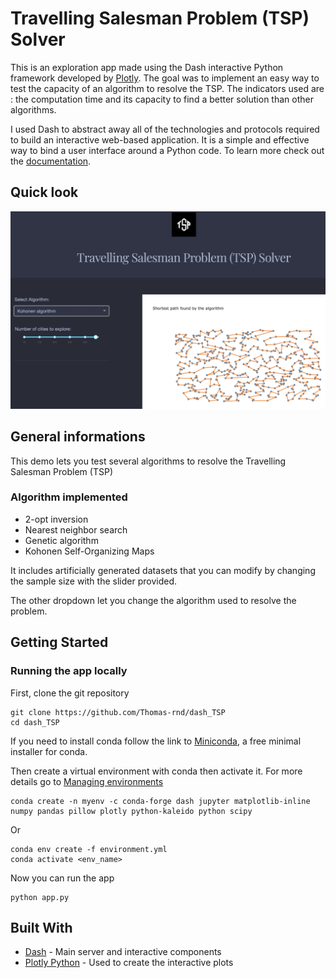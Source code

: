 # Travelling Salesman Problem (TSP) Solver

This is an exploration app made using the Dash interactive Python framework developed by [Plotly](https://plot.ly/). The goal was to implement an easy way to test the capacity of an algorithm to resolve the TSP. The indicators used are : the computation time and its capacity to find a better solution than other algorithms.

I used Dash to abstract away all of the technologies and protocols required to build an interactive web-based application. It is a simple and effective way to bind a user interface around a Python code. To learn more check out the [documentation](https://plot.ly/dash).

## Quick look

![alt text](images/screenshot.png "Screenshot")

## General informations

This demo lets you test several algorithms to resolve the Travelling Salesman Problem (TSP)

### Algorithm implemented

- 2-opt inversion
- Nearest neighbor search
- Genetic algorithm
- Kohonen Self-Organizing Maps

It includes artificially generated datasets that you can modify by changing the sample size with the slider provided.

The other dropdown let you change the algorithm used to resolve the problem.

## Getting Started

### Running the app locally

First, clone the git repository

```
git clone https://github.com/Thomas-rnd/dash_TSP
cd dash_TSP
```

If you need to install conda follow the link to [Miniconda](https://docs.conda.io/en/latest/miniconda.html#latest-miniconda-installer-links), a free minimal installer for conda.

Then create a virtual environment with conda then activate it. For more details go to [Managing environments](https://docs.conda.io/projects/conda/en/latest/user-guide/tasks/manage-environments.html#create-env-file-manually)

```
conda create -n myenv -c conda-forge dash jupyter matplotlib-inline numpy pandas pillow plotly python-kaleido python scipy 
```

Or

```
conda env create -f environment.yml
conda activate <env_name>
```

Now you can run the app

```
python app.py
```

## Built With

- [Dash](https://dash.plot.ly/) - Main server and interactive components
- [Plotly Python](https://plot.ly/python/) - Used to create the interactive plots
